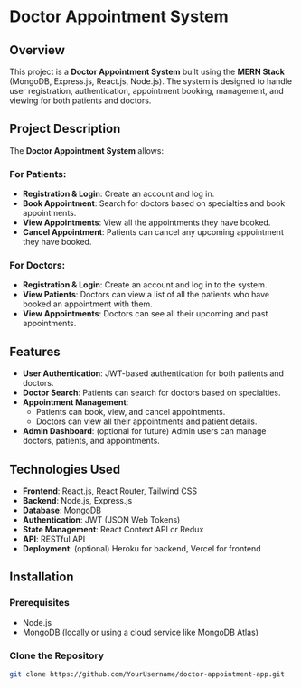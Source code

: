 # Doctor Appointment System

## Overview

This project is a **Doctor Appointment System** built using the **MERN Stack** (MongoDB, Express.js, React.js, Node.js). The system is designed to handle user registration, authentication, appointment booking, management, and viewing for both patients and doctors.

## Project Description

The **Doctor Appointment System** allows:

### For **Patients**:
- **Registration & Login**: Create an account and log in.
- **Book Appointment**: Search for doctors based on specialties and book appointments.
- **View Appointments**: View all the appointments they have booked.
- **Cancel Appointment**: Patients can cancel any upcoming appointment they have booked.

### For **Doctors**:
- **Registration & Login**: Create an account and log in to the system.
- **View Patients**: Doctors can view a list of all the patients who have booked an appointment with them.
- **View Appointments**: Doctors can see all their upcoming and past appointments.

## Features

- **User Authentication**: JWT-based authentication for both patients and doctors.
- **Doctor Search**: Patients can search for doctors based on specialties.
- **Appointment Management**:
  - Patients can book, view, and cancel appointments.
  - Doctors can view all their appointments and patient details.
- **Admin Dashboard**: (optional for future) Admin users can manage doctors, patients, and appointments.

## Technologies Used

- **Frontend**: React.js, React Router, Tailwind CSS
- **Backend**: Node.js, Express.js
- **Database**: MongoDB
- **Authentication**: JWT (JSON Web Tokens)
- **State Management**: React Context API or Redux
- **API**: RESTful API
- **Deployment**: (optional) Heroku for backend, Vercel for frontend

## Installation

### Prerequisites
- Node.js
- MongoDB (locally or using a cloud service like MongoDB Atlas)

### Clone the Repository
```bash
git clone https://github.com/YourUsername/doctor-appointment-app.git
